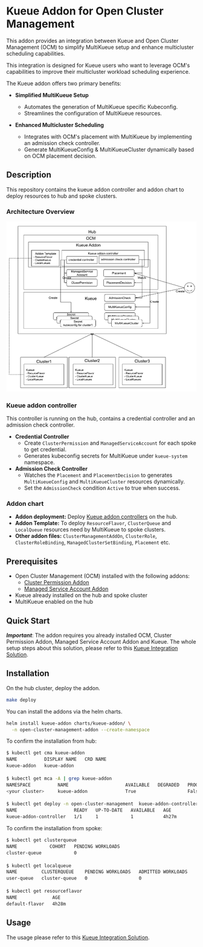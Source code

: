 # Kueue Addon for Open Cluster Management

This addon provides an integration between Kueue and Open Cluster Management (OCM) to simplify MultiKueue setup and enhance multicluster scheduling capabilities.

This integration is designed for Kueue users who want to leverage OCM's capabilities to improve their multicluster workload scheduling experience. 

The Kueue addon offers two primary benefits:

- **Simplified MultiKueue Setup**
   - Automates the generation of MultiKueue specific Kubeconfig.
   - Streamlines the configuration of MultiKueue resources.

- **Enhanced Multicluster Scheduling**
   - Integrates with OCM's placement with MultiKueue by implementing an admission check controller.
   - Generate MultiKueueConfig & MultiKueueCluster dynamically based on OCM placement decision.


## Description

This repository contains the kueue addon controller and addon chart to deploy resources to hub and spoke clusters.

### Architecture Overview

![Architecture Diagram](./arch.png)

### Kueue addon controller
This controller is running on the hub, contains a credential controller and an admission check controller.
- **Credential Controller**
    - Create `ClusterPermission` and `ManagedServiceAccount` for each spoke to get credential.
    - Generates kubeconfig secrets for MultiKueue under `kueue-system` namespace.
- **Admission Check Controller**
    - Watches the `Placement` and `PlacementDecision` to generates `MultiKueueConfig` and `MultiKueueCluster` resources dynamically.
    - Set the `AdmissionCheck` condition `Active` to true when success.

### Addon chart
- **Addon deployment:** Deploy [Kueue addon controllers](#kueue-addon-controller) on the hub.
- **Addon Template:** To deploy `ResourceFlavor`, `ClusterQueue` and `LocalQueue` resources need by MultiKueue to spoke clusters.
- **Other addon files:**  `ClusterManagementAddOn`, `ClusterRole`, `ClusterRoleBinding`, `ManagedClusterSetBinding`, `Placement` etc. 

## Prerequisites

- Open Cluster Management (OCM) installed with the following addons:
  - [Cluster Permission Addon](https://github.com/open-cluster-management-io/cluster-permission)
  - [Managed Service Account Addon](https://github.com/open-cluster-management-io/managed-serviceaccount)
- Kueue already installed on the hub and spoke cluster
- MultiKueue enabled on the hub

## Quick Start

**_Important_**: The addon requires you already installed OCM, Cluster Permission Addon, Managed Service Account Addon and Kueue. 
The whole setup steps about this solution, please refer to this [Kueue Integration Solution](https://github.com/open-cluster-management-io/ocm/blob/main/solutions/kueue-admission-check).

## Installation


On the hub cluster, deploy the addon.

```bash
make deploy
```

You can install the addons via the helm charts.

```bash
helm install kueue-addon charts/kueue-addon/ \
  -n open-cluster-management-addon --create-namespace 
```

To confirm the installation from hub:

```bash
$ kubectl get cma kueue-addon
NAME          DISPLAY NAME   CRD NAME
kueue-addon   kueue-addon    

$ kubectl get mca -A | grep kueue-addon
NAMESPACE          NAME                     AVAILABLE   DEGRADED   PROGRESSING
<your cluster>     kueue-addon              True                   False

$ kubectl get deploy -n open-cluster-management  kueue-addon-controller
NAME                     READY   UP-TO-DATE   AVAILABLE   AGE
kueue-addon-controller   1/1     1            1           4h27m
```

To confirm the installation from spoke:

```bash
$ kubectl get clusterqueue
NAME            COHORT   PENDING WORKLOADS
cluster-queue            0

$ kubectl get localqueue
NAME         CLUSTERQUEUE    PENDING WORKLOADS   ADMITTED WORKLOADS
user-queue   cluster-queue   0                   0

$ kubectl get resourceflavor
NAME             AGE
default-flavor   4h28m
```

## Usage

The usage please refer to this [Kueue Integration Solution](https://github.com/open-cluster-management-io/ocm/blob/main/solutions/kueue-admission-check).